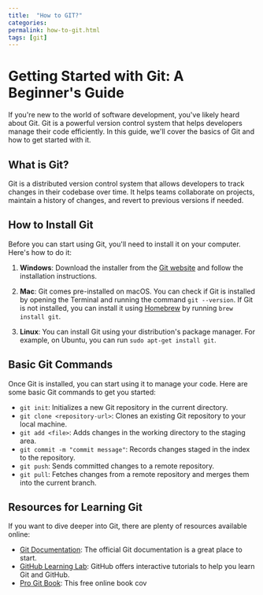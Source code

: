 ```yaml
---
title:  "How to GIT?"
categories: 
permalink: how-to-git.html
tags: [git]
---
```


# Getting Started with Git: A Beginner's Guide

If you're new to the world of software development, you've likely heard about Git. Git is a powerful version control system that helps developers manage their code efficiently. In this guide, we'll cover the basics of Git and how to get started with it.

## What is Git?

Git is a distributed version control system that allows developers to track changes in their codebase over time. It helps teams collaborate on projects, maintain a history of changes, and revert to previous versions if needed.

## How to Install Git

Before you can start using Git, you'll need to install it on your computer. Here's how to do it:

1. **Windows**: Download the installer from the [Git website](https://git-scm.com/) and follow the installation instructions.

2. **Mac**: Git comes pre-installed on macOS. You can check if Git is installed by opening the Terminal and running the command `git --version`. If Git is not installed, you can install it using [Homebrew](https://brew.sh/) by running `brew install git`.

3. **Linux**: You can install Git using your distribution's package manager. For example, on Ubuntu, you can run `sudo apt-get install git`.

## Basic Git Commands

Once Git is installed, you can start using it to manage your code. Here are some basic Git commands to get you started:

- `git init`: Initializes a new Git repository in the current directory.
- `git clone <repository-url>`: Clones an existing Git repository to your local machine.
- `git add <file>`: Adds changes in the working directory to the staging area.
- `git commit -m "commit message"`: Records changes staged in the index to the repository.
- `git push`: Sends committed changes to a remote repository.
- `git pull`: Fetches changes from a remote repository and merges them into the current branch.

## Resources for Learning Git

If you want to dive deeper into Git, there are plenty of resources available online:

- [Git Documentation](https://git-scm.com/doc): The official Git documentation is a great place to start.
- [GitHub Learning Lab](https://lab.github.com/): GitHub offers interactive tutorials to help you learn Git and GitHub.
- [Pro Git Book](https://git-scm.com/book/en/v2): This free online book cov


